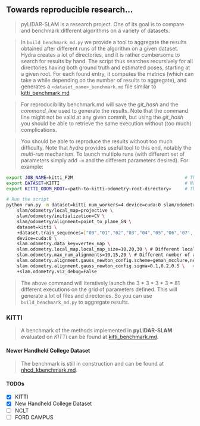 ## Towards reproducible research...

> pyLIDAR-SLAM is a research project. One of its goal is to compare and benchmark different algorithms on a variety of datasets. 

> In `build_benchmark_md.py` we provide a tool to aggregate the results obtained after different runs of the algorithm on a given dataset.
> Hydra creates a lot of directories, and it is rather cumbersome to search for results by hand. The script thus searches recursively for all directories having both ground truth and estimated poses, starting at a given root.
> For each found entry, it computes the metrics (which can take a while depending on the number of results to aggregate), and generates a `<dataset_name>_benchmark.md` file similar to [kitti_benchmark.md](results/KITTI/kitti_benchmark.md)

> For reproducibility benchmark.md will save the *git_hash* and the *command_line* used to generate the results.
> Note that the command line might not be valid at any given commit, but using the *git_hash* you should be able to retrieve the same execution without (too much) complications. 

> You should be able to reproduce the results without too much difficulty. Note that *hydra* provides useful tool to this end, notably the *multi-run* mechanism.
> To launch multiple runs (with different set of parameters simply add `-m` and the different parameters desired). For example:
```bash
export JOB_NAME=kitti_F2M                                          # The folder to log hydra output files
export DATASET=KITTI                                               # Name of the Dataset to construct the destination folder 
export KITTI_ODOM_ROOT=<path-to-kitti-odometry-root-directory>     # The path to KITTI odometry benchmark files

# Run the script
python run.py -m dataset=kitti num_workers=4 device=cuda:0 slam/odometry/local_map=projective \
    slam/odometry/local_map=projective \
    slam/odometry/initialization=CV \
    slam/odometry/alignment=point_to_plane_GN \
    dataset=kitti \
    +dataset.train_sequences=["00","01","02","03","04","05","06",'07','08','09','10'] \
    device=cuda:0 \
    slam.odometry.data_key=vertex_map \
    slam.odometry.local_map.local_map_size=10,20,30 \ # Different local map sizes
    slam.odometry.max_num_alignments=10,15,20 \ # Different number of alignments
    slam.odometry.alignment.gauss_newton_config.scheme=geman_mcclure,neighborhood,cauchy \ # Different loss functions
    slam.odometry.alignment.gauss_newton_config.sigma=0.1,0.2,0.5 \   # Range of loss function arguments
    +slam.odometry.viz_debug=False 
```

> The above command will iteratively launch the 3 * 3 * 3 * 3 = 81 different executions on the grid of parameters defined.
> This will generate a lot of files and directories. So you can use `build_benchmark_md.py` to aggregate results.
### KITTI

> A benchmark of the methods implemented in **pyLIDAR-SLAM** evaluated on *KITTI* can be found at [kitti_benchmark.md](results/KITTI/kitti_benchmark.md).

#### Newer Handheld College Dataset

> The benchmark is still in construction and can be found at [nhcd_kbenchmark.md](results/NHCD/nhcd_benchmark.md). 


#### TODOs
- [x] KITTI
- [x] New Handheld College Dataset
- [ ] NCLT
- [ ] FORD CAMPUS